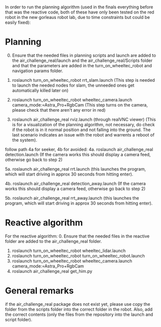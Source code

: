 In order to run the planning algorithm (used in the finals everything before that was the reactive code, both of these have only been tested on the red robot in the new gorleaus robot lab, due to time constraints but could be easily fixed):
# Planning
0. Ensure that the needed files in planning scripts and launch are added to the air_challenge_real/launch and the air_challenge_real/Scripts folder and that the parameters are added in the turn_on_wheeltec_robot and navigation params folder.

1. roslaunch turn_on_wheeltec_robot rrt_slam.launch 
(This step is needed to launch the needed nodes for slam, the unneeded ones get automatically killed later on)

2. roslaunch turn_on_wheeltec_robot wheeltec_camera.launch camera_mode:=Astra_Pro+RgbCam
(This step turns on the camera, please check that there aren't any error in red)

3. roslaunch air_challenge_real rviz.launch (through realVNC viewer)
(This is for a visualization of the planning algorithm, not necessary, do check if the robot is in it normal position and not falling into the ground.
The last scenario indicates an issue with the robot and warrents a reboot of the system).

follow path 4a for seeker, 4b for avoided:
4a. roslaunch air_challenge_real detection.launch
(If the camera works this should display a camera feed, otherwise go back to step 2)

5a. roslaunch air_challenge_real rrt.launch
(this launches the program, which will start driving in approx 30 seconds from hitting enter).

4b. roslaunch air_challenge_real detection_away.launch
(If the camera works this should display a camera feed, otherwise go back to step 2)

5b. roslaunch air_challenge_real rrt_away.launch
(this launches the program, which will start driving in approx 30 seconds from hitting enter).

# Reactive algorithm
For the reactive algorithm:
0. Ensure that the needed files in the reactive folder are added to the air_challenge_real folder.
1. roslaunch turn_on_wheeltec_robot wheeltec_lidar.launch
2. roslaunch turn_on_wheeltec_robot turn_on_wheeltec_robot.launch
3. roslaunch turn_on_wheeltec_robot wheeltec_camera.launch camera_mode:=Astra_Pro+RgbCam
4. roslaunch air_challenge_real get_him.py

# General remarks
if the air_challenge_real package does not exist yet, please use copy the folder from the scripts folder into the correct folder in the robot.
Also, add the correct contents (only the files from the repository into the launch and script folder).
